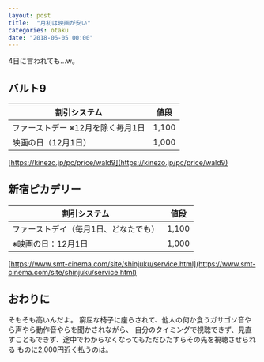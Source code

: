 ```yaml
---
layout: post
title:  "月初は映画が安い"
categories: otaku
date: "2018-06-05 00:00"
---
```


4日に言われても...w。

## バルト9

|割引システム|値段|
|---|---|
|ファーストデー ※12月を除く毎月1日|1,100|
|映画の日（12月1日）|1,000|

[https://kinezo.jp/pc/price/wald9](https://kinezo.jp/pc/price/wald9)


## 新宿ピカデリー

|割引システム|値段|
|---|---|
|ファーストデイ（毎月1日、どなたでも）|1,100|
|※映画の日：12月1日|1,000|

[https://www.smt-cinema.com/site/shinjuku/service.html](https://www.smt-cinema.com/site/shinjuku/service.html)

## おわりに

そもそも高いんだよ。
窮屈な椅子に座らされて、他人の何か食うガサゴソ音やら声やら動作音やらを聞かされながら、
自分のタイミングで視聴できず、見直すこともできず、途中でわからなくなってもただひたすらその先を視聴させられる
ものに2,000円近く払うのは。

